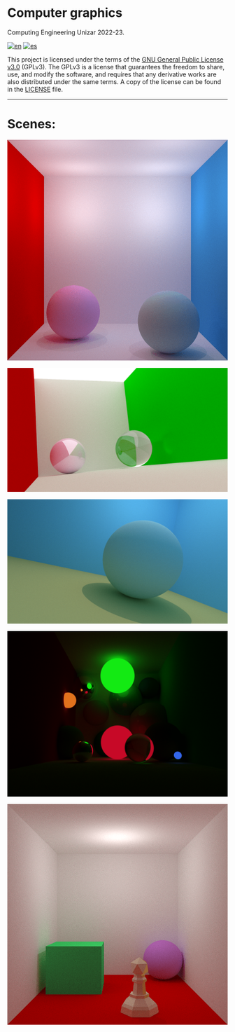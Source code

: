 # Computer graphics
Computing Engineering Unizar 2022-23.

[![en](https://img.shields.io/badge/lang-en-red.svg)](README.md)
[![es](https://img.shields.io/badge/lang-es-yellow.svg)](README.es.md)

This project is licensed under the terms of the [GNU General Public License v3.0](https://www.gnu.org/licenses/gpl-3.0.en.html) (GPLv3). The GPLv3 is a license that guarantees the freedom to share, use, and modify the software, and requires that any derivative works are also distributed under the same terms. A copy of the license can be found in the [LICENSE](LICENSE) file.

<!--
[![pt-br](https://img.shields.io/badge/lang-pt--br-green.svg)](README.pt-br.md)
-->

---

# Scenes:
![Hola](scenes/scene8-512ppp_4lightpoints.png)

![Hola](scenes/scene4-512ppp_cinematic.png)

![Hola](scenes/scene13-512ppp_cinematic-blue.png)

![Hola](scenes/scene6-512ppp_new-hdr.png)

![Hola](scenes/scene10-256ppp_superliminal.png)
